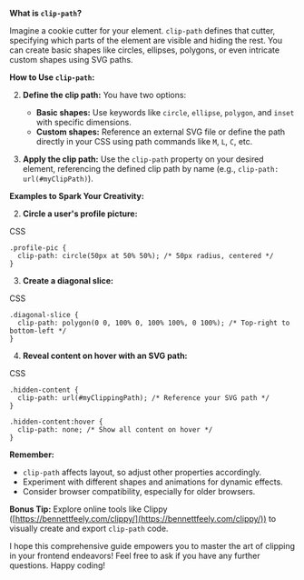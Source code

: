 
**What is `clip-path`?**

Imagine a cookie cutter for your element. `clip-path` defines that cutter, specifying which parts of the element are visible and hiding the rest. You can create basic shapes like circles, ellipses, polygons, or even intricate custom shapes using SVG paths.

**How to Use `clip-path`:**

2. **Define the clip path:** You have two options:
    
    - **Basic shapes:** Use keywords like `circle`, `ellipse`, `polygon`, and `inset` with specific dimensions.
    - **Custom shapes:** Reference an external SVG file or define the path directly in your CSS using path commands like `M`, `L`, `C`, etc.
    
4. **Apply the clip path:** Use the `clip-path` property on your desired element, referencing the defined clip path by name (e.g., `clip-path: url(#myClipPath)`).
    

**Examples to Spark Your Creativity:**

2. **Circle a user's profile picture:**

CSS

```
.profile-pic {
  clip-path: circle(50px at 50% 50%); /* 50px radius, centered */
}
```

3. **Create a diagonal slice:**

CSS

```
.diagonal-slice {
  clip-path: polygon(0 0, 100% 0, 100% 100%, 0 100%); /* Top-right to bottom-left */
}
```

4. **Reveal content on hover with an SVG path:**

CSS

```
.hidden-content {
  clip-path: url(#myClippingPath); /* Reference your SVG path */
}

.hidden-content:hover {
  clip-path: none; /* Show all content on hover */
}
```

**Remember:**

- `clip-path` affects layout, so adjust other properties accordingly.
- Experiment with different shapes and animations for dynamic effects.
- Consider browser compatibility, especially for older browsers.

**Bonus Tip:** Explore online tools like Clippy ([https://bennettfeely.com/clippy/](https://bennettfeely.com/clippy/)) to visually create and export `clip-path` code.

I hope this comprehensive guide empowers you to master the art of clipping in your frontend endeavors! Feel free to ask if you have any further questions. Happy coding!
